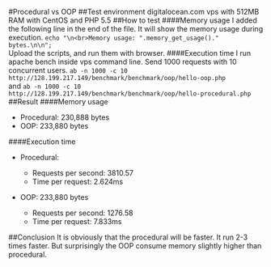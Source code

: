 #Procedural vs OOP
##Test environment
digitalocean.com vps with 512MB RAM with CentOS and PHP 5.5
##How to test
####Memory usage
I added the following line in the end of the file. It will show the memory usage  during execution.
`echo "\n<br>Memory usage: ".memory_get_usage()." bytes.\n\n";`
<br>Upload the scripts, and run them with browser.
####Execution time
I run apache bench inside vps command line. Send 1000 requests with 10 concurrent users. 
`ab -n 1000 -c 10 http://128.199.217.149/benchmark/benchmark/oop/hello-oop.php`
<br>and
`ab -n 1000 -c 10 http://128.199.217.149/benchmark/benchmark/oop/hello-procedural.php`
##Result
####Memory usage
* Procedural: 230,888 bytes
* OOP: 233,880 bytes

####Execution time
* Procedural: 
	* Requests per second: 3810.57 
	* Time per request: 2.624ms
	
* OOP: 233,880 bytes
	* Requests per second: 1276.58 
	* Time per request: 7.833ms

##Conclusion
It is obviously that the procedural will be faster. It run 2-3 times faster. But surprisingly the OOP consume memory slightly higher than procedural.


